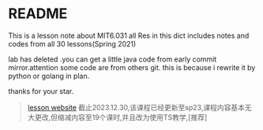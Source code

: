 # README
This is a lesson note about MIT6.031
all Res in this dict includes notes and codes from all 30 lessons(Spring 2021)

lab has deleted .you can get a little java code from early commit mirror.attention some code are from others git.
this is because i rewrite it by python or golang in plan.

thanks for your star.

> [lesson website](http://web.mit.edu/6.031/www/sp23/)
> 截止2023.12.30,该课程已经更新至sp23,课程内容基本无大更改,但缩减内容至19个课时,并且改为使用TS教学,[推荐]